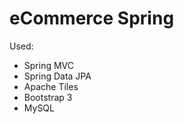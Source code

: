 # eCommerce Spring
Used:
<ul>
  <li>Spring MVC</li>
  <li>Spring Data JPA</li>
  <li>Apache Tiles </li>
  <li>Bootstrap 3</li>
  <li>MySQL</li>
</ul>

